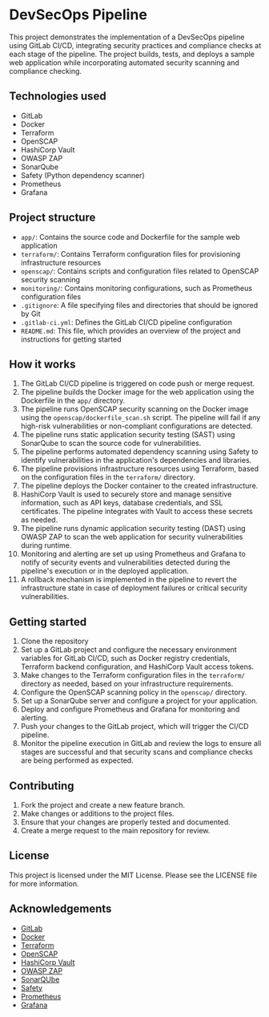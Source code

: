 # DevSecOps Pipeline

This project demonstrates the implementation of a DevSecOps pipeline using GitLab CI/CD, integrating security practices and compliance checks at each stage of the pipeline. The project builds, tests, and deploys a sample web application while incorporating automated security scanning and compliance checking.

## Technologies used

- GitLab
- Docker
- Terraform
- OpenSCAP
- HashiCorp Vault
- OWASP ZAP
- SonarQube
- Safety (Python dependency scanner)
- Prometheus
- Grafana

## Project structure

- `app/`: Contains the source code and Dockerfile for the sample web application
- `terraform/`: Contains Terraform configuration files for provisioning infrastructure resources
- `openscap/`: Contains scripts and configuration files related to OpenSCAP security scanning
- `monitoring/`: Contains monitoring configurations, such as Prometheus configuration files
- `.gitignore`: A file specifying files and directories that should be ignored by Git
- `.gitlab-ci.yml`: Defines the GitLab CI/CD pipeline configuration
- `README.md`: This file, which provides an overview of the project and instructions for getting started

## How it works

1. The GitLab CI/CD pipeline is triggered on code push or merge request.
2. The pipeline builds the Docker image for the web application using the Dockerfile in the `app/` directory.
3. The pipeline runs OpenSCAP security scanning on the Docker image using the `openscap/dockerfile_scan.sh` script. The pipeline will fail if any high-risk vulnerabilities or non-compliant configurations are detected.
4. The pipeline runs static application security testing (SAST) using SonarQube to scan the source code for vulnerabilities.
5. The pipeline performs automated dependency scanning using Safety to identify vulnerabilities in the application's dependencies and libraries.
6. The pipeline provisions infrastructure resources using Terraform, based on the configuration files in the `terraform/` directory.
7. The pipeline deploys the Docker container to the created infrastructure.
8. HashiCorp Vault is used to securely store and manage sensitive information, such as API keys, database credentials, and SSL certificates. The pipeline integrates with Vault to access these secrets as needed.
9. The pipeline runs dynamic application security testing (DAST) using OWASP ZAP to scan the web application for security vulnerabilities during runtime.
10. Monitoring and alerting are set up using Prometheus and Grafana to notify of security events and vulnerabilities detected during the pipeline's execution or in the deployed application.
11. A rollback mechanism is implemented in the pipeline to revert the infrastructure state in case of deployment failures or critical security vulnerabilities.

## Getting started

1. Clone the repository
2. Set up a GitLab project and configure the necessary environment variables for GitLab CI/CD, such as Docker registry credentials, Terraform backend configuration, and HashiCorp Vault access tokens.
3. Make changes to the Terraform configuration files in the `terraform/` directory as needed, based on your infrastructure requirements.
4. Configure the OpenSCAP scanning policy in the `openscap/` directory.
5. Set up a SonarQube server and configure a project for your application.
6. Deploy and configure Prometheus and Grafana for monitoring and alerting.
7. Push your changes to the GitLab project, which will trigger the CI/CD pipeline. 
8. Monitor the pipeline execution in GitLab and review the logs to ensure all stages are successful and that security scans and compliance checks are being performed as expected.

## Contributing

1. Fork the project and create a new feature branch.
2. Make changes or additions to the project files.
3. Ensure that your changes are properly tested and documented.
4. Create a merge request to the main repository for review.

## License

This project is licensed under the MIT License. Please see the LICENSE file for more information.

## Acknowledgements

- [GitLab](https://gitlab.com/)
- [Docker](https://www.docker.com/)
- [Terraform](https://www.terraform.io/)
- [OpenSCAP](https://www.open-scap.org/)
- [HashiCorp Vault](https://www.vaultproject.io/)
- [OWASP ZAP](https://www.zaproxy.org/)
- [SonarQUbe](https://www.sonarqube.org/)
- [Safety](https://pyup.io/safety/)
- [Prometheus](https://prometheus.io/)
- [Grafana](https://grafana.com/)
